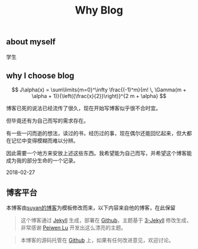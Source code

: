 ﻿---
title: Why Blog
layout: post
---

## about myself

学生

## why I choose blog

$$ J\alpha(x) = \sum\limits{m=0}^\infty \frac{(-1)^m}{m! \, \Gamma(m + \alpha + 1)}{\left({\frac{x}{2}}\right)}^{2 m + \alpha} $$

博客已死的说法已经流传了很久，现在开始写博客似乎很不合时宜。

但毕竟还有为自己而写的需求存在。

有一些一闪而逝的想法，读过的书，经历过的事，现在偶尔还能回忆起来，但大都在记忆中变得模糊而难以分辨。

因此需要一个地方来安放上述这些东西。我希望能为自己而写，并希望这个博客能成为我的部分生命的一个记录。

2018-02-27

## 博客平台

本博客由[suyan的博客](http://yansu.org)为模板修改而来，以下内容来自他的博客，在此保留

>这个博客通过 [Jekyll](http://jekyllrb.com/) 生成，部署在 [Github](https://pages.github.com)，主题基于 [3-Jekyll](https://github.com/P233/3-Jekyll) 修改生成，非常感谢 [Peiwen Lu](https://github.com/P233) 开发出这么漂亮的主题。

>本博客的源码托管在 [Github](https://github.com/suyan/suyan.github.io) 上，如果有任何改进意见，欢迎讨论。
